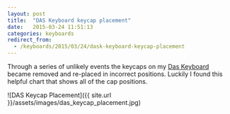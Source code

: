 ```yaml
---
layout: post
title:  "DAS Keyboard keycap placement"
date:   2015-03-24 11:51:13
categories: keyboards
redirect_from:
  - /keyboards/2015/03/24/dask-keyboard-keycap-placement
---
```


Through a series of unlikely events the keycaps on my [Das Keyboard](http://www.daskeyboard.com/model-s-ultimate/) became removed and re-placed in incorrect positions.  Luckily I found this helpful chart that shows all of the cap positions.

![DAS Keycap Placement]({{ site.url }}/assets/images/das_keycap_placement.jpg)
